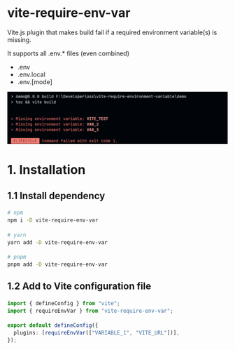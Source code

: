 # vite-require-env-var

Vite.js plugin that makes build fail if a required environment variable(s) is missing.

It supports all .env.\* files (even combined)

- .env
- .env.local
- .env.[mode]

![Example CLI output by vite-require-env-var plugin](./docs/images/example.png)

# 1. Installation

## 1.1 Install dependency

```sh
# npm
npm i -D vite-require-env-var

# yarn
yarn add -D vite-require-env-var

# pnpm
pnpm add -D vite-require-env-var
```

## 1.2 Add to Vite configuration file

```ts
import { defineConfig } from "vite";
import { requireEnvVar } from "vite-require-env-var";

export default defineConfig({
  plugins: [requireEnvVar(["VARIABLE_1", "VITE_URL"])],
});
```
